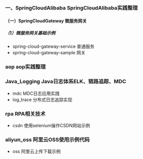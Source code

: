 ### 一、SpringCloudAlibaba SpringCloudAlibaba实践整理
#### （一）SpringCloudGateway  微服务网关
##### （1）微服务网关基础示例 
* spring-cloud-gateway-service  普通服务
* spring-cloud-gateway-sample  网关

### aop  aop实践整理


### Java_Logging Java日志体系ELK、链路追踪、MDC
* mdc  MDC日志应用实践
* log_trace  分布式日志追踪实现


### rpa RPA相关技术
* csdn  使用selenium操作CSDN网站示例


### aliyun_oss 阿里云OSS使用示例代码
* oss 阿里云上传下载示例



